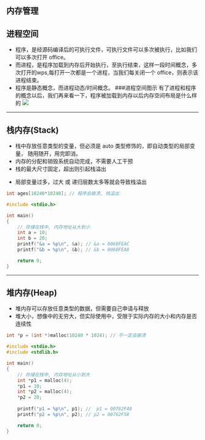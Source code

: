 ## 内存管理

## 进程空间

- 程序，是经源码编译后的可执行文件，可执行文件可以多次被执行，比如我们可以多次打开 office。
- 而进程，是程序加载到内存后开始执行，至执行结束，这样一段时间概念，多次打开的wps,每打开一次都是一个进程，当我们每关闭一个 office，则表示该进程结束。
- 程序是静态概念，而进程动态/时间概念。
  ###进程空间图示
  有了进程和程序的概念以后，我们再来看一下，程序被加载到内存以后内存空间布局是什么样的
  ![](https://img-blog.csdnimg.cn/img_convert/5d2e966e95f1518585804e57779e7fe6.png)

---

## 栈内存(Stack)

- 栈中存放任意类型的变量，但必须是 auto 类型修饰的，即自动类型的局部变量， 随用随开，用完即消。
- 内存的分配和销毁系统自动完成，不需要人工干预
- 栈的最大尺寸固定，超出则引起栈溢出

+ 局部变量过多，过大 或 递归层数太多等就会导致栈溢出

```c
int ages[10240*10240]; // 程序会崩溃, 栈溢出
```

```c
#include <stdio.h>

int main()
{
    // 存储在栈中, 内存地址从大到小
    int a = 10;
    int b = 20;
    printf("&a = %p\n", &a); // &a = 0060FEAC
    printf("&b = %p\n", &b); // &b = 0060FEA8

    return 0;
}
```

---

## 堆内存(Heap)

- 堆内存可以存放任意类型的数据，但需要自己申请与释放
- 堆大小，想像中的无穷大，但实际使用中，受限于实际内存的大小和内存是否连续性

```c
int *p = (int *)malloc(10240 * 1024); // 不一定会崩溃
```

```c
#include <stdio.h>
#include <stdlib.h>

int main()
{
    // 存储在栈中, 内存地址从小到大
    int *p1 = malloc(4);
    *p1 = 10;
    int *p2 = malloc(4);
    *p2 = 20;
   
    printf("p1 = %p\n", p1); //  p1 = 00762F48
    printf("p2 = %p\n", p2); // p2 = 00762F58

    return 0;
}
```
